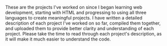 These are the projects I've worked on since I began learning web development, starting with HTML and progressing to using all three languages to create meaningful projects. I have written a detailed description of each project I've worked on so far, compiled them together, and uploaded them to provide better clarity and understanding of each project. Please take the time to read through each project's description, as it will make it much easier to understand the code.

